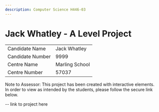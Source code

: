 ```yaml
---
description: Computer Science H446-03
---
```


# Jack Whatley - A Level Project

|                  |                |
| ---------------- | -------------- |
| Candidate Name   | Jack Whatley   |
| Candidate Number | 9999           |
| Centre Name      | Marling School |
| Centre Number    | 57037          |

Note to Assessor: This project has been created with interactive elements. In order to view as intended by the students, please follow the secure link below.

\-- link to project here
